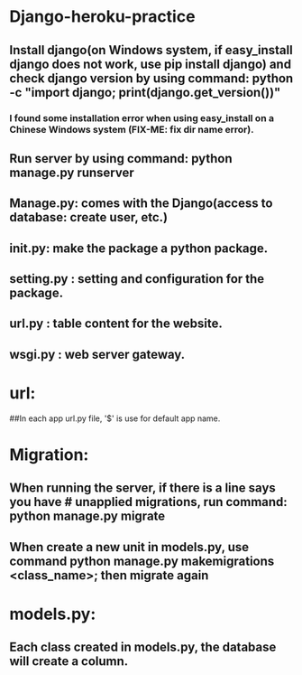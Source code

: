 # Django-heroku-practice
## Install django(on Windows system, if easy_install django does not work, use pip install django) and check django version by using command: python -c "import django; print(django.get_version())"
### I found some installation error when using easy_install on a Chinese Windows system (FIX-ME: fix dir name error).
## Run server by using command: python manage.py runserver
## Manage.py: comes with the Django(access to database: create user, etc.)
## __init__.py: make the package a python package.
## setting.py : setting and configuration for the package.
## url.py     : table content for the website.
## wsgi.py    : web server gateway.
# url:
##In each app url.py file, '$' is use for default app name.
# Migration:
## When running the server, if there is a line says you have # unapplied migrations, run command: python manage.py migrate
## When create a new unit in models.py, use command python manage.py makemigrations <class_name>; then migrate again
# models.py:
## Each class created in models.py, the database will create a column.
